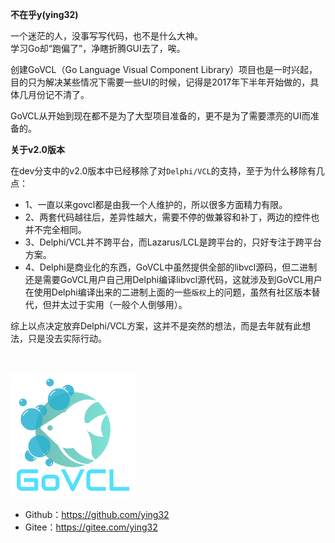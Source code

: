 **不在乎y(ying32)**   

一个迷茫的人，没事写写代码，也不是什么大神。   
学习Go却“跑偏了”，净瞎折腾GUI去了，唉。 
<br />

创建GoVCL（Go Language Visual Component Library）项目也是一时兴起，目的只为解决某些情况下需要一些UI的时候，记得是2017年下半年开始做的，具体几月份记不清了。  

GoVCL从开始到现在都不是为了大型项目准备的，更不是为了需要漂亮的UI而准备的。  

**关于v2.0版本**  

在dev分支中的v2.0版本中已经移除了对`Delphi/VCL`的支持，至于为什么移除有几点：  
 
* 1、一直以来govcl都是由我一个人维护的，所以很多方面精力有限。
* 2、两套代码越往后，差异性越大，需要不停的做兼容和补丁，两边的控件也并不完全相同。 
* 3、Delphi/VCL并不跨平台，而Lazarus/LCL是跨平台的，只好专注于跨平台方案。  
* 4、Delphi是商业化的东西，GoVCL中虽然提供全部的libvcl源码，但二进制还是需要GoVCL用户自己用Delphi编译libvcl源代码，这就涉及到GoVCL用户在使用Delphi编译出来的二进制上面的一些`版权`上的问题，虽然有社区版本替代，但并太过于实用（一般个人倒够用）。

综上以点决定放弃Delphi/VCL方案，这并不是突然的想法，而是去年就有此想法，只是没去实际行动。

<br />

![logo](/assets/images/logo1.png)  

* Github：https://github.com/ying32 
* Gitee：https://gitee.com/ying32 